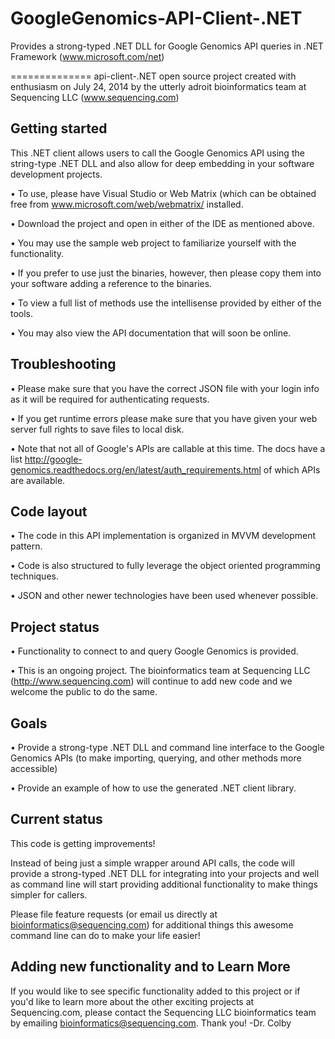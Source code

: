 GoogleGenomics-API-Client-.NET
==============================

Provides a strong-typed .NET DLL for Google Genomics API queries in .NET Framework (www.microsoft.com/net)

==============
api-client-.NET open source project created with enthusiasm on July 24, 2014 by the 
utterly adroit bioinformatics team at Sequencing LLC (www.sequencing.com)


Getting started
---------------

This .NET client allows users to call the Google Genomics API using the string-type .NET DLL and also allow for deep embedding in your software development projects.

•	To use, please have Visual Studio or Web Matrix (which can be obtained free from www.microsoft.com/web/webmatrix/ installed.

•	Download the project and open in either of the IDE as mentioned above.

•	You may use the sample web project to familiarize yourself with the functionality.

•	If you prefer to use just the binaries, however, then please copy them into your software adding a reference to the binaries.

•	To view a full list of methods use the intellisense provided by either of the tools.

•	You may also view the API documentation that will soon be online.

Troubleshooting
---------------
    
•	Please make sure that you have the correct JSON file with your login info as it will be required for authenticating requests.

•	If you get runtime errors please make sure that you have given your web server full rights to save files to local disk.

•	Note that not all of Google's APIs are callable at this time. The docs have a list 
<http://google-genomics.readthedocs.org/en/latest/auth_requirements.html> of which APIs are available.


Code layout
---------------

•	The code in this API implementation is organized in MVVM development pattern.

•	Code is also structured to fully leverage the object oriented programming techniques.

•	JSON and other newer technologies have been used whenever possible.

Project status
---------------

•	Functionality to connect to and query Google Genomics is provided.

•	This is an ongoing project. The bioinformatics team at Sequencing LLC (<http://www.sequencing.com>) will continue to add new code and we welcome the public to do the same.

Goals
---------------

•	Provide a strong-type .NET DLL and command line interface to the Google Genomics APIs (to make importing, querying, and other methods more accessible)

•	Provide an example of how to use the generated .NET client library.

Current status
---------------

This code is getting improvements!

Instead of being just a simple wrapper around API calls, the code will provide a strong-typed .NET DLL for integrating into your projects and well as command line will start providing additional functionality to make things simpler for callers. 

Please file feature requests (or email us directly at bioinformatics@sequencing.com) for additional things this awesome command line can do to make your life easier!

Adding new functionality and to Learn More
---------------

If you would like to see specific functionality added to this project or if you'd like to learn more about the other exciting projects at Sequencing.com, please contact the Sequencing LLC bioinformatics team by emailing bioinformatics@sequencing.com. Thank you! -Dr. Colby
